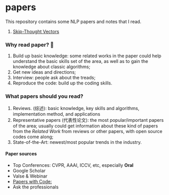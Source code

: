 # papers

This repository contains some NLP papers and notes that I read.


1. [Skip-Thought Vectors](https://github.com/ffflora/papers/tree/master/Skip-Thought%20Vectors)  


### Why read paper? :page_with_curl: 

1. Build up basic knowledge: some related works in the paper could help understand the basic skills set of the area, as well as to gain the knowledge about classic algorithms;
2. Get new ideas and directions;
3. Interview: people ask about the treads;
4. Reproduce the code: build up the coding skills.

### What papers should you read?

1. Reviews. (综述): basic knowledge, key skills and algorithms, implementation method, and applications
2. Representative papers (代表性论文): the most popular/important papers of the area; usually could get information about these kind of papers from the *Related Work* from reviews or other papers, with open source codes come along; 
3. State-of-the-Art: newest/most popular trends in the industry.

#### Paper sources

- Top Conferences: CVPR, AAAI, ICCV, etc, especially **Oral**
- Google Scholar
- Valse & Webinar 
- [Papers with Code: ](https://paperswithcode.com)
- Ask the professionals 
